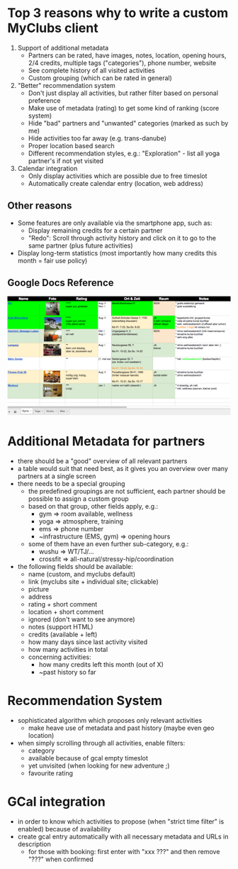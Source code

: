 # Top 3 reasons why to write a custom MyClubs client

1. Support of additional metadata
    * Partners can be rated, have images, notes, location, opening hours, 2/4 credits, multiple tags ("categories"), phone number, website
    * See complete history of all visited activities
    * Custom grouping (which can be rated in general)
1. "Better" recommendation system
    * Don't just display all activities, but rather filter based on personal preference
    * Make use of metadata (rating) to get some kind of ranking (score system)
    * Hide "bad" partners and "unwanted" categories (marked as such by me)
    * Hide activities too far away (e.g. trans-danube)
    * Proper location based search
    * Different recommendation styles, e.g.: "Exploration" - list all yoga partner's if not yet visited
1. Calendar integration
    * Only display activities which are possible due to free timeslot
    * Automatically create calendar entry (location, web address)

## Other reasons

* Some features are only available via the smartphone app, such as:
    * Display remaining credits for a certain partner
    * "Redo": Scroll through activity history and click on it to go to the same partner (plus future activities) 
* Display long-term statistics (most importantly how many credits this month = fair use policy)

## Google Docs Reference

![google_docs](https://raw.githubusercontent.com/christophpickl/urclubs/master/doc/img/google_docs.png "Google Docs")

# Additional Metadata for partners

* there should be a "good" overview of all relevant partners
* a table would suit that need best, as it gives you an overview over many partners at a single screen
* there needs to be a special grouping
    * the predefined groupings are not sufficient, each partner should be possible to assign a custom group
    * based on that group, other fields apply, e.g.:
        * gym => room available, wellness
        * yoga => atmosphere, training
        * ems => phone number
        * ~infrastructure (EMS, gym) => opening hours
    * some of them have an even further sub-category, e.g.:
        * wushu => WT/TJ/...
        * crossfit => all-natural/stressy-hip/coordination
* the following fields should be available:
    * name (custom, and myclubs default)
    * link (myclubs site + individual site; clickable)
    * picture
    * address
    * rating + short comment
    * location + short comment
    * ignored (don't want to see anymore)
    * notes (support HTML)
    * credits (available + left)
    * how many days since last activity visited
    * how many activities in total
    * concerning activities:
        * how many credits left this month (out of X)
        * ~past history so far

# Recommendation System

* sophisticated algorithm which proposes only relevant activities
    * make heave use of metadata and past history (maybe even geo location)
* when simply scrolling through all activities, enable filters:
    * category
    * available because of gcal empty timeslot
    * yet unvisited (when looking for new adventure ;)
    * favourite rating

# GCal integration

* in order to know which activities to propose (when "strict time filter" is enabled) because of availability
* create gcal entry automatically with all necessary metadata and URLs in description
    * for those with booking: first enter with "xxx ???" and then remove "???" when confirmed
